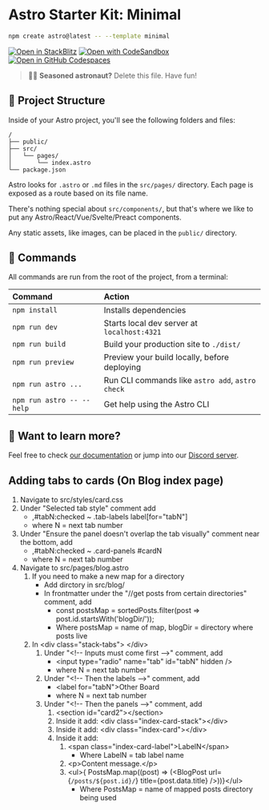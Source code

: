# Astro Starter Kit: Minimal

```sh
npm create astro@latest -- --template minimal
```

[![Open in StackBlitz](https://developer.stackblitz.com/img/open_in_stackblitz.svg)](https://stackblitz.com/github/withastro/astro/tree/latest/examples/minimal)
[![Open with CodeSandbox](https://assets.codesandbox.io/github/button-edit-lime.svg)](https://codesandbox.io/p/sandbox/github/withastro/astro/tree/latest/examples/minimal)
[![Open in GitHub Codespaces](https://github.com/codespaces/badge.svg)](https://codespaces.new/withastro/astro?devcontainer_path=.devcontainer/minimal/devcontainer.json)

> 🧑‍🚀 **Seasoned astronaut?** Delete this file. Have fun!

## 🚀 Project Structure

Inside of your Astro project, you'll see the following folders and files:

```text
/
├── public/
├── src/
│   └── pages/
│       └── index.astro
└── package.json
```

Astro looks for `.astro` or `.md` files in the `src/pages/` directory. Each page is exposed as a route based on its file name.

There's nothing special about `src/components/`, but that's where we like to put any Astro/React/Vue/Svelte/Preact components.

Any static assets, like images, can be placed in the `public/` directory.

## 🧞 Commands

All commands are run from the root of the project, from a terminal:

| Command                   | Action                                           |
| :------------------------ | :----------------------------------------------- |
| `npm install`             | Installs dependencies                            |
| `npm run dev`             | Starts local dev server at `localhost:4321`      |
| `npm run build`           | Build your production site to `./dist/`          |
| `npm run preview`         | Preview your build locally, before deploying     |
| `npm run astro ...`       | Run CLI commands like `astro add`, `astro check` |
| `npm run astro -- --help` | Get help using the Astro CLI                     |

## 👀 Want to learn more?

Feel free to check [our documentation](https://docs.astro.build) or jump into our [Discord server](https://astro.build/chat).

## Adding tabs to cards (On Blog index page)

1. Navigate to src/styles/card.css
2. Under "Selected tab style" comment add 
    * ,#tabN:checked ~ .tab-labels label[for="tabN"]
    * where N = next tab number
3. Under "Ensure the panel doesn't overlap the tab visually" comment near the bottom, add
    * ,#tabN:checked ~ .card-panels #cardN
    * where N = next tab number
4. Navigate to src/pages/blog.astro
    1. If you need to make a new map for a directory
        * Add dirctory in src/blog/
        * In frontmatter under the "\//get posts from certain directories" comment, add
            * const postsMap = sortedPosts.filter(post => post.id.startsWith('blogDir/'));
            * Where postsMap = name of map, blogDir = directory where posts live
    2. In \<div class="stack-tabs"> \</div>
        1. Under "\<!-- Inputs must come first -->" comment, add
            * \<input type="radio" name="tab" id="tabN" hidden />
            * where N = next tab number
        2. Under "\<!-- Then the labels -->" comment, add
            * \<label for="tabN">Other Board</label>
            * where N = next tab number
        3. Under "\<!-- Then the panels -->" comment, add
            1. \<section id="card2">\</section>
            2. Inside it add: \<div class="index-card-stack">\</div>
            3. Inside it add: \<div class="index-card">\</div>
            4. Inside it add: 
                1. \<span class="index-card-label">LabelN\</span>
                    * Where LabelN = tab label name
                2. \<p>Content message.\</p>
                3. \<ul>{ PostsMap.map((post) => (<BlogPost url={`/posts/${post.id}/`} title={post.data.title} />))}\</ul>
                    * Where PostsMap = name of mapped posts directory being used